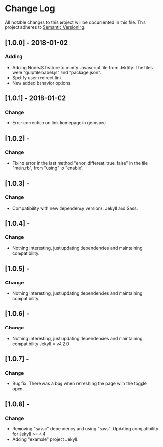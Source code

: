 # Change Log

All notable changes to this project will be documented in this file.
This project adheres to [Semantic Versioning](http://semver.org/).

## [1.0.0] - 2018-01-02
### Adding
- Adding NodeJS feature to minify Javascript file from Jektify.
  The files were "gulpfile.babel.js" and "package.json".
- Spotify user redirect link.
- New added behavior options.

## [1.0.1] - 2018-01-02
### Change
- Error correction on link homepage in gemspec

## [1.0.2] -
### Change
- Fixing error in the last method "error_different_true_false" in the file "main.rb", from "using" to "enable".

## [1.0.3] -
### Change
- Compatibility with new dependency versions: Jekyll and Sass.

## [1.0.4] -
### Change
- Nothing interesting, just updating dependencies and maintaining compatibility.

## [1.0.5] -
### Change
- Nothing interesting, just updating dependencies and maintaining compatibility.

## [1.0.6] -
### Change
- Nothing interesting, just updating dependencies and maintaining compatibility Jekyll = v4.2.0

## [1.0.7] -
### Change
- Bug fix. There was a bug when refreshing the page with the toggle open.

## [1.0.8] -
### Change
- Removing "sassc" dependency and using "sass". Updating compatibility for Jekyll >= 4.4
- Adding "example" project Jekyll.